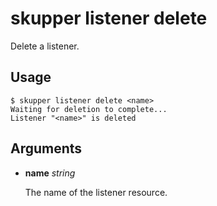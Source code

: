 # skupper listener delete

Delete a listener.


## Usage

~~~ shell
$ skupper listener delete <name>
Waiting for deletion to complete...
Listener "<name>" is deleted
~~~

## Arguments

- **name** _string_

  The name of the listener resource.
  
